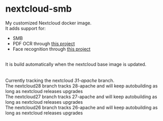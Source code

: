 # nextcloud-smb

My customized Nextcloud docker image. <br/>
It adds support for: 
* SMB
* PDF OCR through <a href="https://github.com/R0Wi/workflow_ocr">this project</a>
* Face recognition through <a href="https://apps.nextcloud.com/apps/facerecognition">this project</a> 
<br/>
It is build automatically when the nextcloud base image is updated.<br/>
<br/>
<br/>
Currently tracking the nextcloud <i>31-apache</i> branch.<br/>
The nextcloud28 branch tracks 28-apache and will keep autobuilding as long as nextcloud releases upgrades
<br/>
The nextcloud27 branch tracks 27-apache and will keep autobuilding as long as nextcloud releases upgrades
<br/>
The nextcloud26 branch tracks 26-apache and will keep autobuilding as long as nextcloud releases upgrades


